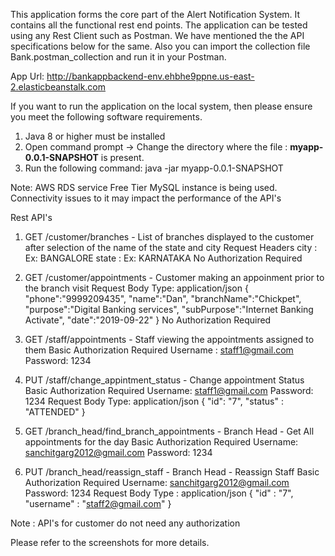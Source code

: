 This application forms the core part of the Alert Notification System. It contains all the functional rest end points.
The application can be tested using any Rest Client such as Postman. We have mentioned the the API specifications below for the same. Also you can import the collection file Bank.postman_collection and run it in your Postman.

App Url: http://bankappbackend-env.ehbhe9ppne.us-east-2.elasticbeanstalk.com

If you want to run the application on the local system, then please ensure you meet the following software requirements.
1. Java 8 or higher must be installed
2. Open command prompt -> Change the directory where the file : **myapp-0.0.1-SNAPSHOT** is present.
3. Run the following command:  java -jar myapp-0.0.1-SNAPSHOT

Note: AWS RDS service Free Tier MySQL instance is being used. Connectivity issues to it may impact the performance of the API's

Rest API's
1.  GET /customer/branches  -  List of branches displayed to the customer after selection of the name of the state and city
    Request Headers
    city : <city-name> Ex: BANGALORE
    state : <state-name> Ex: KARNATAKA
    No Authorization Required

2.  GET /customer/appointments  -  Customer making an appoinment prior to the branch visit
    Request Body
    Type: application/json
    {
      "phone":"9999209435",
      "name":"Dan",
      "branchName":"Chickpet",
      "purpose":"Digital Banking services",
      "subPurpose":"Internet Banking Activate",
      "date":"2019-09-22"
    }
    No Authorization Required

3. GET /staff/appointments  - Staff viewing the appointments assigned to them
   Basic Authorization Required
   Username : staff1@gmail.com
   Password: 1234
   
4. PUT /staff/change_appintment_status  -  Change appointment Status
   Basic Authorization Required
   Username: staff1@gmail.com
   Password: 1234
   Request Body
   Type: application/json
   {
	    "id": "7",
	    "status" : "ATTENDED"
   }

5. GET /branch_head/find_branch_appointments - Branch Head - Get All appointments for the day
   Basic Authorization Required
   Username: sanchitgarg2012@gmail.com
   Password: 1234
   
6. PUT /branch_head/reassign_staff  -  Branch Head - Reassign Staff
   Basic Authorization Required
   Username: sanchitgarg2012@gmail.com
   Password: 1234
   Request Body
   Type : application/json
   {
	    "id" : "7",
	    "username" : "staff2@gmail.com"
   }

Note : API's for customer do not need any authorization

Please refer to the screenshots for more details.
